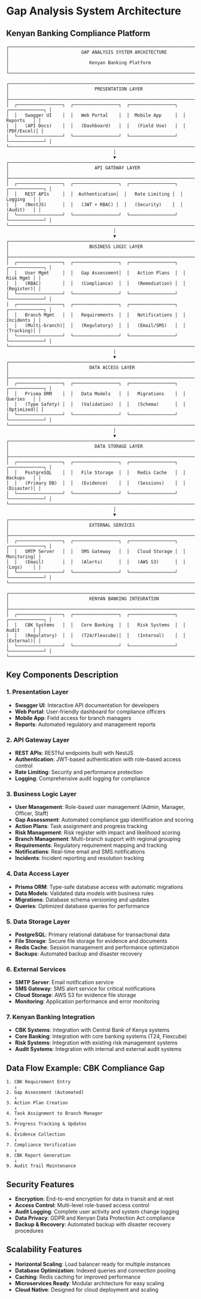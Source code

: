 # Gap Analysis System Architecture
## Kenyan Banking Compliance Platform

```
┌─────────────────────────────────────────────────────────────────────────────────┐
│                           GAP ANALYSIS SYSTEM ARCHITECTURE                      │
│                              Kenyan Banking Platform                            │
└─────────────────────────────────────────────────────────────────────────────────┘

┌─────────────────────────────────────────────────────────────────────────────────┐
│                                PRESENTATION LAYER                              │
├─────────────────────────────────────────────────────────────────────────────────┤
│  ┌─────────────────┐  ┌─────────────────┐  ┌─────────────────┐  ┌─────────────┐ │
│  │   Swagger UI    │  │   Web Portal    │  │  Mobile App     │  │   Reports   │ │
│  │   (API Docs)    │  │   (Dashboard)   │  │   (Field Use)   │  │   (PDF/Excel)│ │
│  └─────────────────┘  └─────────────────┘  └─────────────────┘  └─────────────┘ │
└─────────────────────────────────────────────────────────────────────────────────┘
                                        │
                                        ▼
┌─────────────────────────────────────────────────────────────────────────────────┐
│                                API GATEWAY LAYER                               │
├─────────────────────────────────────────────────────────────────────────────────┤
│  ┌─────────────────┐  ┌─────────────────┐  ┌─────────────────┐  ┌─────────────┐ │
│  │   REST APIs     │  │  Authentication│  │   Rate Limiting │  │   Logging   │ │
│  │   (NestJS)      │  │   (JWT + RBAC) │  │   (Security)    │  │   (Audit)   │ │
│  └─────────────────┘  └─────────────────┘  └─────────────────┘  └─────────────┘ │
└─────────────────────────────────────────────────────────────────────────────────┘
                                        │
                                        ▼
┌─────────────────────────────────────────────────────────────────────────────────┐
│                              BUSINESS LOGIC LAYER                              │
├─────────────────────────────────────────────────────────────────────────────────┤
│  ┌─────────────────┐  ┌─────────────────┐  ┌─────────────────┐  ┌─────────────┐ │
│  │   User Mgmt     │  │   Gap Assessment│  │   Action Plans  │  │   Risk Mgmt │ │
│  │   (RBAC)        │  │   (Compliance)  │  │   (Remediation) │  │   (Register)│ │
│  └─────────────────┘  └─────────────────┘  └─────────────────┘  └─────────────┘ │
│  ┌─────────────────┐  ┌─────────────────┐  ┌─────────────────┐  ┌─────────────┐ │
│  │   Branch Mgmt   │  │   Requirements  │  │   Notifications │  │   Incidents │ │
│  │   (Multi-branch)│  │   (Regulatory)  │  │   (Email/SMS)   │  │   (Tracking)│ │
│  └─────────────────┘  └─────────────────┘  └─────────────────┘  └─────────────┘ │
└─────────────────────────────────────────────────────────────────────────────────┘
                                        │
                                        ▼
┌─────────────────────────────────────────────────────────────────────────────────┐
│                              DATA ACCESS LAYER                                 │
├─────────────────────────────────────────────────────────────────────────────────┤
│  ┌─────────────────┐  ┌─────────────────┐  ┌─────────────────┐  ┌─────────────┐ │
│  │   Prisma ORM    │  │   Data Models   │  │   Migrations    │  │   Queries   │ │
│  │   (Type Safety) │  │   (Validation)  │  │   (Schema)      │  │   (Optimized)│ │
│  └─────────────────┘  └─────────────────┘  └─────────────────┘  └─────────────┘ │
└─────────────────────────────────────────────────────────────────────────────────┘
                                        │
                                        ▼
┌─────────────────────────────────────────────────────────────────────────────────┐
│                                DATA STORAGE LAYER                              │
├─────────────────────────────────────────────────────────────────────────────────┤
│  ┌─────────────────┐  ┌─────────────────┐  ┌─────────────────┐  ┌─────────────┐ │
│  │   PostgreSQL    │  │   File Storage  │  │   Redis Cache   │  │   Backups   │ │
│  │   (Primary DB)  │  │   (Evidence)    │  │   (Sessions)    │  │   (Disaster)│ │
│  └─────────────────┘  └─────────────────┘  └─────────────────┘  └─────────────┘ │
└─────────────────────────────────────────────────────────────────────────────────┘
                                        │
                                        ▼
┌─────────────────────────────────────────────────────────────────────────────────┐
│                              EXTERNAL SERVICES                                 │
├─────────────────────────────────────────────────────────────────────────────────┤
│  ┌─────────────────┐  ┌─────────────────┐  ┌─────────────────┐  ┌─────────────┐ │
│  │   SMTP Server   │  │   SMS Gateway   │  │   Cloud Storage │  │   Monitoring│ │
│  │   (Email)       │  │   (Alerts)      │  │   (AWS S3)      │  │   (Logs)    │ │
│  └─────────────────┘  └─────────────────┘  └─────────────────┘  └─────────────┘ │
└─────────────────────────────────────────────────────────────────────────────────┘

┌─────────────────────────────────────────────────────────────────────────────────┐
│                              KENYAN BANKING INTEGRATION                        │
├─────────────────────────────────────────────────────────────────────────────────┤
│  ┌─────────────────┐  ┌─────────────────┐  ┌─────────────────┐  ┌─────────────┐ │
│  │   CBK Systems   │  │   Core Banking  │  │   Risk Systems  │  │   Audit     │ │
│  │   (Regulatory)  │  │   (T24/Flexcube)│  │   (Internal)    │  │   (External)│ │
│  └─────────────────┘  └─────────────────┘  └─────────────────┘  └─────────────┘ │
└─────────────────────────────────────────────────────────────────────────────────┘
```

## Key Components Description

### 1. **Presentation Layer**
- **Swagger UI**: Interactive API documentation for developers
- **Web Portal**: User-friendly dashboard for compliance officers
- **Mobile App**: Field access for branch managers
- **Reports**: Automated regulatory and management reports

### 2. **API Gateway Layer**
- **REST APIs**: RESTful endpoints built with NestJS
- **Authentication**: JWT-based authentication with role-based access control
- **Rate Limiting**: Security and performance protection
- **Logging**: Comprehensive audit logging for compliance

### 3. **Business Logic Layer**
- **User Management**: Role-based user management (Admin, Manager, Officer, Staff)
- **Gap Assessment**: Automated compliance gap identification and scoring
- **Action Plans**: Task assignment and progress tracking
- **Risk Management**: Risk register with impact and likelihood scoring
- **Branch Management**: Multi-branch support with regional grouping
- **Requirements**: Regulatory requirement mapping and tracking
- **Notifications**: Real-time email and SMS notifications
- **Incidents**: Incident reporting and resolution tracking

### 4. **Data Access Layer**
- **Prisma ORM**: Type-safe database access with automatic migrations
- **Data Models**: Validated data models with business rules
- **Migrations**: Database schema versioning and updates
- **Queries**: Optimized database queries for performance

### 5. **Data Storage Layer**
- **PostgreSQL**: Primary relational database for transactional data
- **File Storage**: Secure file storage for evidence and documents
- **Redis Cache**: Session management and performance optimization
- **Backups**: Automated backup and disaster recovery

### 6. **External Services**
- **SMTP Server**: Email notification service
- **SMS Gateway**: SMS alert service for critical notifications
- **Cloud Storage**: AWS S3 for evidence file storage
- **Monitoring**: Application performance and error monitoring

### 7. **Kenyan Banking Integration**
- **CBK Systems**: Integration with Central Bank of Kenya systems
- **Core Banking**: Integration with core banking systems (T24, Flexcube)
- **Risk Systems**: Integration with existing risk management systems
- **Audit Systems**: Integration with internal and external audit systems

## Data Flow Example: CBK Compliance Gap

```
1. CBK Requirement Entry
   ↓
2. Gap Assessment (Automated)
   ↓
3. Action Plan Creation
   ↓
4. Task Assignment to Branch Manager
   ↓
5. Progress Tracking & Updates
   ↓
6. Evidence Collection
   ↓
7. Compliance Verification
   ↓
8. CBK Report Generation
   ↓
9. Audit Trail Maintenance
```

## Security Features

- **Encryption**: End-to-end encryption for data in transit and at rest
- **Access Control**: Multi-level role-based access control
- **Audit Logging**: Complete user activity and system change logging
- **Data Privacy**: GDPR and Kenyan Data Protection Act compliance
- **Backup & Recovery**: Automated backup with disaster recovery procedures

## Scalability Features

- **Horizontal Scaling**: Load balancer ready for multiple instances
- **Database Optimization**: Indexed queries and connection pooling
- **Caching**: Redis caching for improved performance
- **Microservices Ready**: Modular architecture for easy scaling
- **Cloud Native**: Designed for cloud deployment and scaling
